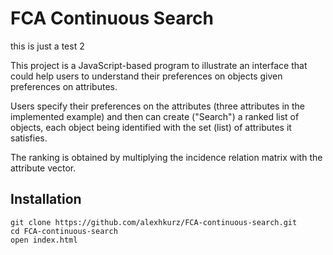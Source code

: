 # FCA Continuous Search

this is just a test 2

This project is a JavaScript-based program to illustrate an interface that could help users to understand their preferences on objects given preferences on attributes.

Users specify their preferences on the attributes (three attributes in the implemented example) and then can create ("Search") a ranked list of objects, each object being identified with the set (list) of attributes it satisfies.

The ranking is obtained by multiplying the incidence relation matrix with the attribute vector.

## Installation

```
git clone https://github.com/alexhkurz/FCA-continuous-search.git
cd FCA-continuous-search
open index.html
```

